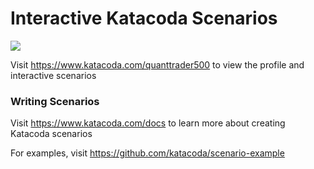 # Interactive Katacoda Scenarios

[![](http://shields.katacoda.com/katacoda/quanttrader500/count.svg)](https://www.katacoda.com/quanttrader500 "Get your profile on Katacoda.com")

Visit https://www.katacoda.com/quanttrader500 to view the profile and interactive scenarios

### Writing Scenarios
Visit https://www.katacoda.com/docs to learn more about creating Katacoda scenarios

For examples, visit https://github.com/katacoda/scenario-example
